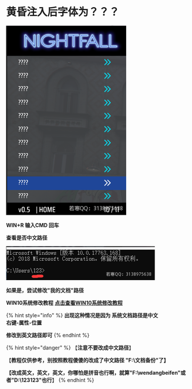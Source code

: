 # 黄昏注入后字体为？？？

![](<../../.gitbook/assets/image (30) (1) (1) (1) (1).png>)

**WIN+R 输入CMD 回车**

**查看是否中文路径**

![](<../../.gitbook/assets/image (54) (1) (1).png>)

**如果是，尝试修改"我的文档"路径**

**WIN10系统修改教程** [**点击查看WIN10系统修改教程**](https://jingyan.baidu.com/article/148a1921a96ad24d71c3b1ae.html)

{% hint style="info" %}
**出现这种情况是因为 系统文档路径是中文**\
**右键-属性-位置**

**修改到英文路径即可**
{% endhint %}

{% hint style="danger" %}
【**注意不要改成中文路径**】

【**教程仅供参考，别按照教程傻傻的改成了中文路径 "F:\文档备份"了】**

**【改成英文，英文，英文，你哪怕是拼音也行啊，就算"F:\wendangbeifen"或者"D:\123123"也行**】
{% endhint %}
